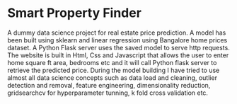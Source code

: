 # Smart Property Finder

A dummy data science project for real estate price prediction. A model has been built using sklearn and linear regression using Bangalore home prices dataset. A Python Flask server uses the saved model to serve http requests. The website is built in Html, Css and Javascript that allows the user to enter home square ft area, bedrooms etc and it will call Python flask server to retrieve the predicted price. During the model building I have tried to use almost all data science concepts such as data load and cleaning, outlier detection and removal, feature engineering, dimensionality reduction, gridsearchcv for hyperparameter tunning, k fold cross validation etc.
